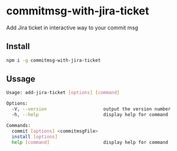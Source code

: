 # commitmsg-with-jira-ticket
Add Jira ticket in interactive way to your commit msg

## Install
```sh
npm i -g commitmsg-with-jira-ticket
```

## Ussage

```sh
Usage: add-jira-ticket [options] [command]

Options:
  -V, --version                     output the version number
  -h, --help                        display help for command

Commands:
  commit [options] <commitmsgFile>
  install [options]
  help [command]                    display help for command
```